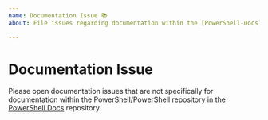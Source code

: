 ```yaml
---
name: Documentation Issue 📚
about: File issues regarding documentation within the [PowerShell-Docs](https://github.com/powershell/powershell-docs) repository

---
```


# Documentation Issue

Please open documentation issues that are not specifically for documentation within the
PowerShell/PowerShell repository in the [PowerShell Docs](https://github.com/powershell/powershell-docs/issues) repository.
